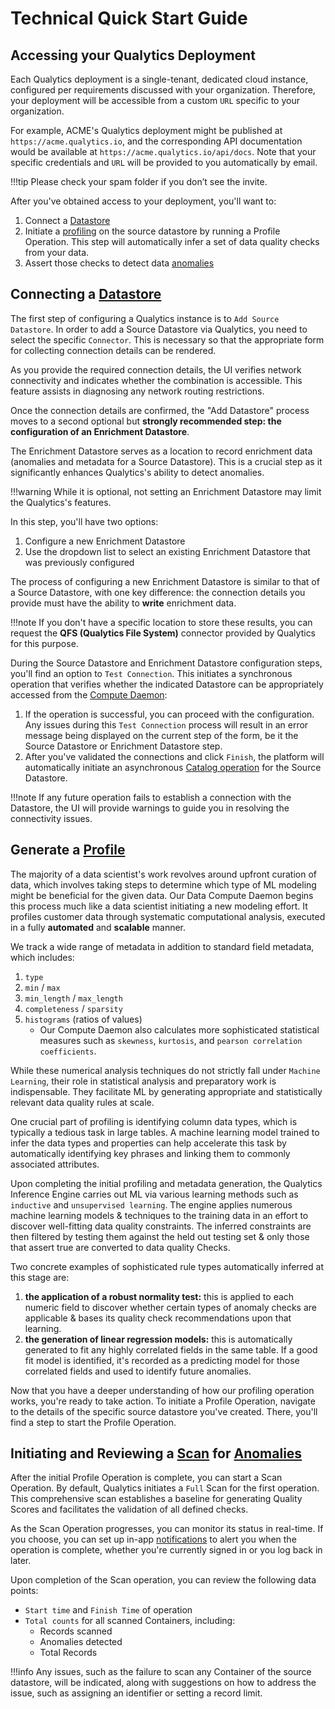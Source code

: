 # Technical Quick Start Guide

## Accessing your Qualytics Deployment

Each Qualytics deployment is a single-tenant, dedicated cloud instance, configured per requirements discussed with your organization. Therefore, your deployment will be accessible from a custom `URL` specific to your organization.

For example, ACME's Qualytics deployment might be published at `https://acme.qualytics.io`, and the corresponding API documentation would be available at `https://acme.qualytics.io/api/docs`. Note that your specific credentials and `URL` will be provided to you automatically by email.

!!!tip
    Please check your spam folder if you don’t see the invite.

After you've obtained access to your deployment, you'll want to:

1. Connect a [Datastore](/userguide/glossary/#datastore)
2. Initiate a [profiling](/userguide/glossary#profiling) on the source datastore by running a Profile Operation. This step will automatically infer a set of data quality checks from your data.
3. Assert those checks to detect data [anomalies](/userguide/glossary/#anomaly)

## Connecting a [Datastore](/userguide/glossary/#datastore)

The first step of configuring a Qualytics instance is to `Add Source Datastore`. In order to add a Source Datastore via Qualytics, you need to select the specific `Connector`. This is necessary so that the appropriate form for collecting connection details can be rendered.

As you provide the required connection details, the UI verifies network connectivity and indicates whether the combination is accessible. This feature assists in diagnosing any network routing restrictions.

Once the connection details are confirmed, the "Add Datastore" process moves to a second optional but **strongly recommended step: the configuration of an Enrichment Datastore**. 

The Enrichment Datastore serves as a location to record enrichment data (anomalies and metadata for a Source Datastore). This is a crucial step as it significantly enhances Qualytics's ability to detect anomalies.

!!!warning
    While it is optional, not setting an Enrichment Datastore may limit the Qualytics's features.

In this step, you'll have two options:

1. Configure a new Enrichment Datastore
2. Use the dropdown list to select an existing Enrichment Datastore that was previously configured

The process of configuring a new Enrichment Datastore is similar to that of a Source Datastore, with one key difference: the connection details you provide must have the ability to **write** enrichment data.

!!!note
    If you don't have a specific location to store these results, you can request the **QFS (Qualytics File System)** connector provided by Qualytics for this purpose.

During the Source Datastore and Enrichment Datastore configuration steps, you'll find an option to `Test Connection`. This initiates a synchronous operation that verifies whether the indicated Datastore can be appropriately accessed from the [Compute Daemon](/userguide/glossary/#compute-daemon):

1. If the operation is successful, you can proceed with the configuration. Any issues during this `Test Connection` process will result in an error message being displayed on the current step of the form, be it the Source Datastore or Enrichment Datastore step.
2. After you've validated the connections and click `Finish`, the platform will automatically initiate an asynchronous [Catalog operation](/userguide/glossary/#catalog-operation) for the Source Datastore.

!!!note
    If any future operation fails to establish a connection with the Datastore, the UI will provide warnings to guide you in resolving the connectivity issues.

## Generate a [Profile](/userguide/glossary/#profile-operation)

The majority of a data scientist's work revolves around upfront curation of data, which involves taking steps to determine which type of ML modeling might be beneficial for the given data. Our Data Compute Daemon begins this process much like a data scientist initiating a new modeling effort. It profiles customer data through systematic computational analysis, executed in a fully **automated** and **scalable** manner.

We track a wide range of metadata in addition to standard field metadata, which includes:

1. `type`
2. `min` / `max`
3. `min_length` / `max_length`
4. `completeness` / `sparsity`
5. `histograms` (ratios of values)
    - Our Compute Daemon also calculates more sophisticated statistical measures such as `skewness`, `kurtosis`, and `pearson correlation coefficients`.

While these numerical analysis techniques do not strictly fall under `Machine Learning`, their role in statistical analysis and preparatory work is indispensable. They facilitate ML by generating appropriate and statistically relevant data quality rules at scale.

One crucial part of profiling is identifying column data types, which is typically a tedious task in large tables. A machine learning model trained to infer the data types and properties can help accelerate this task by automatically identifying key phrases and linking them to commonly associated attributes.

Upon completing the initial profiling and metadata generation, the Qualytics Inference Engine carries out ML via various learning methods such as `inductive` and `unsupervised learning`. The engine applies numerous machine learning models & techniques to the training data in an effort to discover well-fitting data quality constraints. The inferred constraints are then filtered by testing them against the held out testing set & only those that assert true are converted to data quality Checks.

Two concrete examples of sophisticated rule types automatically inferred at this stage are:

1. **the application of a robust normality test:** this is applied to each numeric field to discover whether certain types of anomaly checks are applicable & bases its quality check recommendations upon that learning.
2. **the generation of linear regression models:** this is automatically generated to fit any highly correlated fields in the same table. If a good fit model is identified, it's recorded as a predicting model for those correlated fields and used to identify future anomalies.

Now that you have a deeper understanding of how our profiling operation works, you're ready to take action. To initiate a Profile Operation, navigate to the details of the specific source datastore you've created. There, you'll find a step to start the Profile Operation.

## Initiating and Reviewing a [Scan](/userguide/glossary/#incremental-scan-operation) for [Anomalies](/userguide/glossary/#anomaly)

After the initial Profile Operation is complete, you can start a Scan Operation. By default, Qualytics initiates a `Full` Scan for the first operation. This comprehensive scan establishes a baseline for generating Quality Scores and facilitates the validation of all defined checks.

As the Scan Operation progresses, you can monitor its status in real-time. If you choose, you can set up in-app [notifications](/userguide/notifications/what-is-a-notification/) to alert you when the operation is complete, whether you're currently signed in or you log back in later.

Upon completion of the Scan operation, you can review the following data points:

- `Start time` and `Finish Time` of operation
- `Total counts` for all scanned Containers, including:
    - Records scanned
    - Anomalies detected
    - Total Records

!!!info
    Any issues, such as the failure to scan any Container of the source datastore, will be indicated, along with suggestions on how to address the issue, such as assigning an identifier or setting a record limit.

<!-- ## Monitor `data freshness` -->